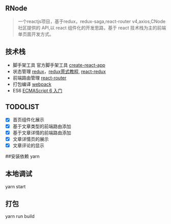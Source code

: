 ## RNode

> 一个reactjs项目，基于redux，redux-saga,react-router v4,axios,CNode 社区提供的 API,以 react 组件化的开发思路，基于 react 技术栈为主的前端单页面开发方式。

## 技术栈

- 脚手架工具
  官方脚手架工具 [create-react-app](https://github.com/facebookincubator/create-react-app)
- 状态管理
  [redux](https://redux.js.org/)，[redux莞式教程](https://github.com/kenberkeley/redux-simple-tutorial), [react-redux](https://github.com/reactjs/react-redux)
- 前端路由管理
  [react-router](https://reacttraining.com/react-router/web/guides/quick-start/installation)
- 打包编译
  [webpack](https://doc.webpack-china.org/)
- ES6
  [ECMAScript 6 入门](http://es6.ruanyifeng.com/)

## TODOLIST

- [x] 首页组件化展示
- [x] 基于文章类型的前端路由添加
- [x] 基于文章详情的前端路由添加
- [x] 文章详情页的展示
- [x] 文章评论的显示

##安装依赖
yarn
## 本地调试
yarn start

## 打包

yarn run build



```



